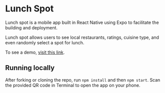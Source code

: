 # Lunch Spot
Lunch spot is a mobile app built in React Native using Expo to facilitate the building and deployment.

Lunch spot allows users to see local restaurants, ratings, cuisine type, and even randomly select a spot for lunch.

To see a demo, [visit this link](https://expo.dev/@toddalbert/lunch-spot?serviceType=classic&distribution=expo-go).

## Running locally

After forking or cloning the repo, run `npm install` and then `npm start`. Scan the provided QR code in Terminal to open the app on your phone.